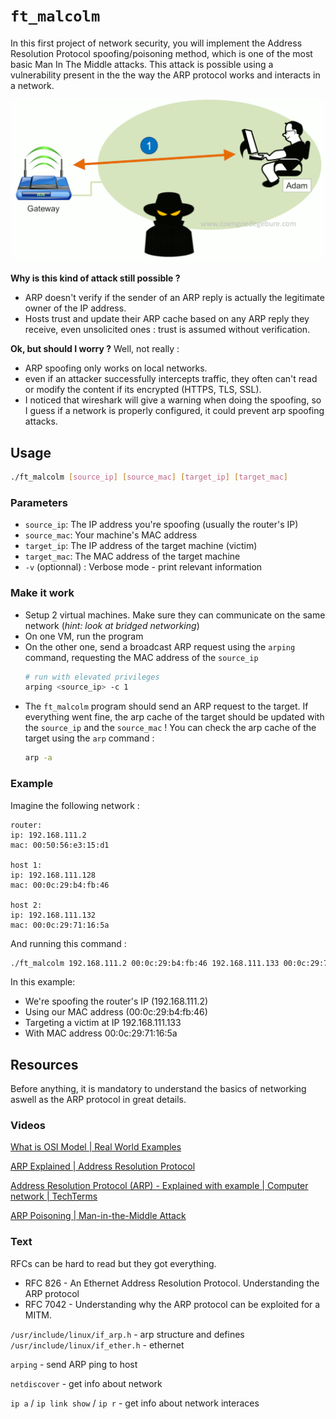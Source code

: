 # `ft_malcolm`

In this first project of network security, you will implement the Address Resolution Protocol spoofing/poisoning method, which is one of the most basic Man In The Middle attacks. This attack is possible using a vulnerability present in the the way the ARP protocol works and interacts in a network.

![mitm.gif](./assets/mitm.gif)

**Why is this kind of attack still possible ?**

- ARP doesn't verify if the sender of an ARP reply is actually the legitimate owner of the IP address.
- Hosts trust and update their ARP cache based on any ARP reply they receive, even unsolicited ones : trust is assumed without verification.

**Ok, but should I worry ?**
Well, not really :

- ARP spoofing only works on local networks.
- even if an attacker successfully intercepts traffic, they often can't read or modify the content if its encrypted (HTTPS, TLS, SSL).
- I noticed that wireshark will give a warning when doing the spoofing, so I guess if a network is properly configured, it could prevent arp spoofing attacks.

## Usage

```sh
./ft_malcolm [source_ip] [source_mac] [target_ip] [target_mac]
```

### Parameters

- `source_ip`: The IP address you're spoofing (usually the router's IP)
- `source_mac`: Your machine's MAC address
- `target_ip`: The IP address of the target machine (victim)
- `target_mac`: The MAC address of the target machine
- `-v` (optionnal) : Verbose mode - print relevant information

### Make it work

- Setup 2 virtual machines. Make sure they can communicate on the same network (_hint: look at bridged networking_)
- On one VM, run the program
- On the other one, send a broadcast ARP request using the `arping` command, requesting the MAC address of the `source_ip`
  ```sh
  # run with elevated privileges
  arping <source_ip> -c 1
  ```
- The `ft_malcolm` program should send an ARP request to the target. If everything went fine, the arp cache of the target should be updated with the `source_ip` and the `source_mac` ! You can check the arp cache of the target using the `arp` command :
  ```sh
  arp -a
  ```

### Example

Imagine the following network :

```
router:
ip: 192.168.111.2
mac: 00:50:56:e3:15:d1

host 1:
ip: 192.168.111.128
mac: 00:0c:29:b4:fb:46

host 2:
ip: 192.168.111.132
mac: 00:0c:29:71:16:5a
```

And running this command :

```sh
./ft_malcolm 192.168.111.2 00:0c:29:b4:fb:46 192.168.111.133 00:0c:29:71:16:5a
```

In this example:

- We're spoofing the router's IP (192.168.111.2)
- Using our MAC address (00:0c:29:b4:fb:46)
- Targeting a victim at IP 192.168.111.133
- With MAC address 00:0c:29:71:16:5a

## Resources

Before anything, it is mandatory to understand the basics of networking aswell as the ARP protocol in great details.

### Videos

[ What is OSI Model | Real World Examples ](https://www.youtube.com/watch?v=0y6FtKsg6J4)

[ ARP Explained | Address Resolution Protocol ](https://www.youtube.com/watch?v=tXzKjtMHgWI)

[ Address Resolution Protocol (ARP) - Explained with example | Computer network | TechTerms ](https://www.youtube.com/watch?v=EC1slXCT3bg)

[ ARP Poisoning | Man-in-the-Middle Attack ](https://www.youtube.com/watch?v=A7nih6SANYs)

### Text

RFCs can be hard to read but they got everything.

- RFC 826 - An Ethernet Address Resolution Protocol. Understanding the ARP protocol
- RFC 7042 - Understanding why the ARP protocol can be exploited for a MITM.

`/usr/include/linux/if_arp.h` - arp structure and defines
`/usr/include/linux/if_ether.h` - ethernet

`arping` - send ARP ping to host

`netdiscover` - get info about network

`ip a` / `ip link show` / `ip r` - get info about network interaces
